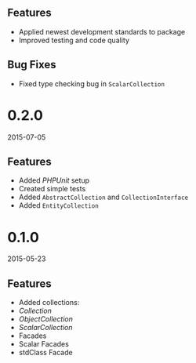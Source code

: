 ## Features
- Applied newest development standards to package
- Improved testing and code quality

## Bug Fixes
- Fixed type checking bug in `ScalarCollection`

# 0.2.0
2015-07-05

## Features
- Added *PHPUnit* setup
- Created simple tests
- Added `AbstractCollection` and `CollectionInterface`
- Added `EntityCollection`

# 0.1.0
2015-05-23

## Features
- Added collections:
 - *Collection*
 - *ObjectCollection*
 - *ScalarCollection*
 - Facades
  - Scalar Facades
  - stdClass Facade

